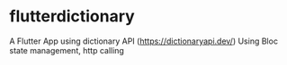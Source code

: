 # flutterdictionary
A Flutter App using dictionary API (https://dictionaryapi.dev/)
Using Bloc state management, http calling
